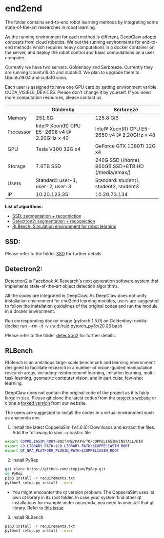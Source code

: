 # end2end <!-- omit in toc -->

The folder contains end-to-end robot learning methods by integrating some state-of-the-art researches in robot learning.

As the running environment for each method is different, DeepClaw adopts concepts from cloud robotics. We put the running environments for end-to-end methods which requires heavy computations in a docker container on the server, and deploy the robot control and basic computations on a user computer.

Currently we have two servers: Goldenboy and Serbreeze. Currently they are running Ubuntu16.04 and cuda9.0. We plan to upgrade them to Ubuntu18.04 and cuda10 soon.

Each user is assigned to have one GPU card by setting environment varible CUDA_VISIBLE_DEVICES. Please don't change it by yourself. If you need more computation resources, please contact us.
   
|           | Goldenby                                     | Serbreeze                                         |
|-----------|----------------------------------------------|---------------------------------------------------|
| Memory    | 251.8G                                       |    125.8 GiB                                      |
| Processor | Intel® Xeon(R) CPU E5-2698 v4 @ 2.20GHz × 40 | Intel® Xeon(R) CPU E5-2650 v4 @ 2.20GHz × 48      |
| GPU       | Tesla V100 32G x4                            | GeForce GTX 1080Ti 12G x4                         |
| Storage   | 7.6TB SSD                                    | 240G SSD (/home), 960GB SSD+8TB HD (/media/amax/) |
| Users     | Standard: user-1, user-2, user-3             | Standard: student1, student2, student3            |
| IP        | 10.20.123.35                                 | 10.20.73.134                                      |

**List of algorithms:** <!-- omit in toc -->

- [SSD: segmentation + recogniction](#SSD)
- [Detectron2: segmentation + recogniction](#Detectron2)
- [RLBench: Simulation environment for robot learning](#RLBench)

## SSD:
Please refer to the folder [SSD](./SSD) for further details.

## Detectron2:
Detectron2 is Facebook AI Research's next generation software system that implements state-of-the-art object detection algorithms.

All the codes are integrated in DeepClaw. As DeepClaw does not unify installation environment for end2end learning modules, users are suggested to follow the installation guidelines of the original codes and run the module in a docker environment.

Run corresponding docker image (pytorch 1.5.0) on Goldenboy:
nvidia-docker run --rm -it -v /raid:/raid pytorch_py3:v20.03 bash

Please refer to the folder [detectron2](./detectron2) for further details.

## RLBench
RLBench is an ambitious large-scale benchmark and learning environment designed to facilitate research in a number of vision-guided manipulation research areas, including: reinforcement learning, imitation learning, multi-task learning, geometric computer vision, and in particular, few-shot learning.

DeepClaw does not contain the original code of the project as it is fairly large in size. Please git clone the latest codes from the [project's website](https://github.com/stepjam/RLBench.git) or clone a [forked version](https://github.com/ancorasir/RLBench.git) from our website.

The users are suggested to install the codes in a virtual environment such as anaconda env.
1. Install the latest CoppeliaSim (V4.0.0): Downloads and extract the files. Add the following to your ~/.bashrc file
```bash
export COPPELIASIM_ROOT=EDIT/ME/PATH/TO/COPPELIASIM/INSTALL/DIR
export LD_LIBRARY_PATH=$LD_LIBRARY_PATH:$COPPELIASIM_ROOT
export QT_QPA_PLATFORM_PLUGIN_PATH=$COPPELIASIM_ROOT
```


2. Install PyRep
```bash
git clone https://github.com/stepjam/PyRep.git
cd PyRep
pip3 install -r requirements.txt
python3 setup.py install --user
```
   - You  might encounter the qt version problem. The CoppeliaSim uses its own qt library in its root folder. In case your system find other qt installations for example under anaconda, you need to uninstall that qt library. Refer to [this issue](https://github.com/stepjam/PyRep/issues/76)

3. Install RLBench
```bash
pip3 install -r requirements.txt
python3 setup.py install --user
```
